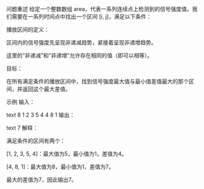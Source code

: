 问题重述
给定一个整数数组 area，代表一系列连续点上检测到的信号强度值。我们需要在一系列时间点中找出一个区间 [i, j]，满足以下条件：

播放区间的定义：

区间内的信号强度先呈现非递减趋势，紧接着呈现非递增趋势。

这里的“非递减”和“非递增”允许存在相同的值（即可以相等）。

目标：

在所有满足条件的播放区间中，找到信号强度最大值与最小值差值最大的那个区间，并返回这个最大差值。

示例
输入：

text
8
1 2 3 5 4 4 8 1
输出：

text
7
解释：

满足条件的区间有两个：

[1, 2, 3, 5, 4]：最大值为5，最小值为1，差值为4。

[4, 8, 1]：最大值为8，最小值为1，差值为7。

最大的差值为7，因此输出7。